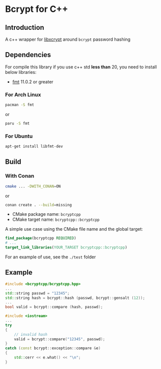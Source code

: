 # Bcrypt for C++

## Introduction
A c++ wrapper for [libxcrypt](https://github.com/besser82/libxcrypt) around ```bcrypt``` password hashing
## Dependencies
For compile this library if you use c++ std **less than** 20, you need to install below libraries:
- [fmt](https://github.com/fmtlib/fmt) 11.0.2 or greater

### For Arch Linux
```bash
pacman -S fmt
```

or

```bash
paru -S fmt
```

### For Ubuntu
```bash
apt-get install libfmt-dev
```

## Build

### With Conan
```bash
cmake ... -DWITH_CONAN=ON
```

or 

```bash
conan create . --build=missing
```

- CMake package name: ```bcryptcpp```
- CMake target name: ```bcryptcpp::bcryptcpp```

A simple use case using the CMake file name and the global target:

```cmake
find_package(bcryptcpp REQUIRED)
# ...
target_link_libraries(YOUR_TARGET bcryptcpp::bcryptcpp)
```

For an example of use, see the ```./test``` folder

## Example

```c++
#include <bcryptcpp/bcryptcpp.hpp>
...
std::string passwd = "12345";
std::string hash = bcrypt::hash (passwd, bcrypt::gensalt (12));
...
bool valid = bcrypt::compare (hash, passwd);
```

```c++
#include <iostream>
...
try 
{
    // invalid hash
    valid = bcrypt::compare("12345", passwd);
}
catch (const bcrypt::exception::compare &e) 
{
    std::cerr << e.what() << "\n";
}
```